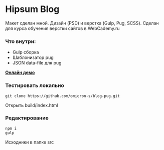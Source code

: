 # Hipsum Blog

Макет сделан мной. Дизайн (PSD) и верстка (Gulp, Pug, SCSS). 
Сделан для курса обучения верстки сайтов в WebCademy.ru 

### Что внутри:

- Gulp сборка
- Шаблонизатор pug
- JSON data-file для pug

[**Онлайн демо**](https://omicron-s.github.io/blog-pug/)

### Тестировать локально

```
git clone https://github.com/omicron-s/blog-pug.git

```

Открыть build/index.html


### Редактирование

```
npm i
gulp

```
Исходники в папке src

